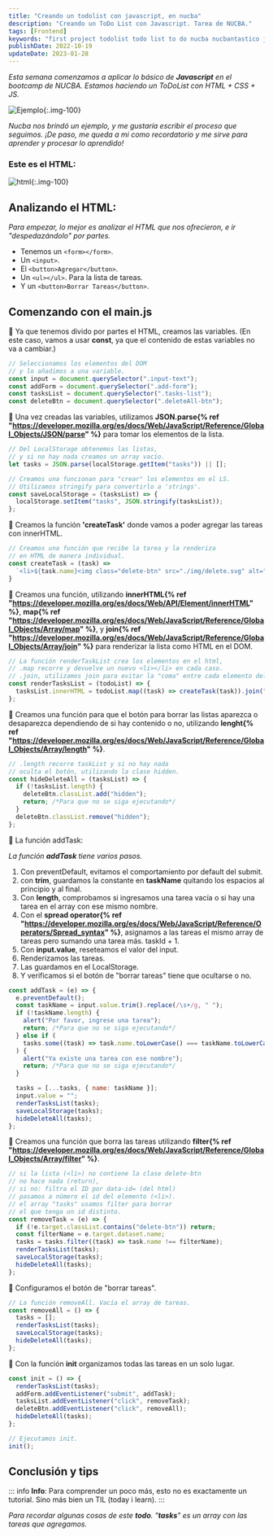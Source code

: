 ```yaml
---
title: "Creando un todolist con javascript, en nucba"
description: "Creando un ToDo List con Javascript. Tarea de NUCBA."
tags: [Frontend]
keywords: "first project todolist todo list to do nucba nucbantastico javascript js jquery const var let "
publishDate: 2022-10-19
updateDate: 2023-01-28
---
```


<i>Esta semana comenzamos a aplicar lo básico de __Javascript__ en el bootcamp de NUCBA. Estamos haciendo un ToDoList con HTML + CSS + JS.</i>

![Ejemplo](https://i.imgur.com/lba4Wfq.png){:.img-100}

<i>Nucba nos brindó un ejemplo, y me gustaría escribir el proceso que seguimos. ¡De paso, me queda a mi como recordatorio y me sirve para aprender y procesar lo aprendido!</i>

### Este es el HTML:

![html](https://i.imgur.com/1wrxWVS.png){:.img-100}

## Analizando el HTML:

<i>Para empezar, lo mejor es analizar el HTML que nos ofrecieron, e ir "despedazándolo" por partes.</i>

- Tenemos un `<form></form>`.
- Un `<input>`.
- El `<button>Agregar</button>`.
- Un `<ul></ul>`. Para la lista de tareas.
- Y un `<button>Borrar Tareas</button>`.

## Comenzando con el main.js

🔅 Ya que tenemos divido por partes el HTML, creamos las variables. (En este caso, vamos a usar __const__, ya que el contenido de estas variables no va a cambiar.)

~~~ js
// Seleccionamos los elementos del DOM
// y lo añadimos a una variable.
const input = document.querySelector(".input-text");
const addForm = document.querySelector(".add-form");
const tasksList = document.querySelector(".tasks-list");
const deleteBtn = document.querySelector(".deleteAll-btn");
~~~

🔅 Una vez creadas las variables, utilizamos __JSON.parse{% ref "https://developer.mozilla.org/es/docs/Web/JavaScript/Reference/Global_Objects/JSON/parse" %}__ para tomar los elementos de la lista.

~~~ js
// Del LocalStorage obtenemos las listas,
// y si no hay nada creamos un array vacío.
let tasks = JSON.parse(localStorage.getItem("tasks")) || [];

// Creamos una funcionan para "crear" los elementos en el LS.
// Utilizamos stringify para convertirlo a 'strings'.
const saveLocalStorage = (tasksList) => {
  localStorage.setItem("tasks", JSON.stringify(tasksList));
};
~~~


🔅 Creamos la función __'createTask'__ donde vamos a poder agregar las tareas con innerHTML. 

~~~ js
// Creamos una función que recibe la tarea y la renderiza
// en HTML de manera individual.
const createTask = (task) =>
  `<li>${task.name}<img class="delete-btn" src="./img/delete.svg" alt="boton de borrar" data-name="${task.name}"></li>`;
}
~~~

🔅 Creamos una función, utilizando __innerHTML{% ref "https://developer.mozilla.org/es/docs/Web/API/Element/innerHTML" %}__, __map{% ref "https://developer.mozilla.org/es/docs/Web/JavaScript/Reference/Global_Objects/Array/map" %}__, y __join{% ref "https://developer.mozilla.org/es/docs/Web/JavaScript/Reference/Global_Objects/Array/join" %}__ para renderizar la lista como HTML en el DOM.

~~~ js
// La función renderTaskList crea los elementos en el html,
// .map recorre y devuelve un nuevo <li></li> en cada caso.
// .join, utilizamos join para evitar la "coma" entre cada elemento del array.
const renderTasksList = (todoList) => {
  tasksList.innerHTML = todoList.map((task) => createTask(task)).join("");
};
~~~

🔅 Creamos una función para que el botón para borrar las listas aparezca o desaparezca dependiendo de si hay contenido o no, utilizando __lenght{% ref "https://developer.mozilla.org/es/docs/Web/JavaScript/Reference/Global_Objects/Array/length" %}__.

~~~ js
// .length recorre taskList y si no hay nada
// oculta el botón, utilizando la clase hidden.
const hideDeleteAll = (tasksList) => {
  if (!tasksList.length) {
    deleteBtn.classList.add("hidden");
    return; /*Para que no se siga ejecutando*/
  }
  deleteBtn.classList.remove("hidden");
};
~~~

🔅 La función addTask:

<i>La función __addTask__ tiene varios pasos.</i>

1. Con preventDefault, evitamos el comportamiento por default del submit.
2. con __trim__, guardamos la constante en __taskName__ quitando los espacios al principio y al final.
3. Con __length__, comprobamos si ingresamos una tarea vacía o si hay una tarea en el array con ese mismo nombre.
4. Con el __spread operator{% ref "https://developer.mozilla.org/es/docs/Web/JavaScript/Reference/Operators/Spread_syntax" %}__, asignamos a las tareas el mismo array de tareas pero sumando una tarea más. taskId + 1. 
5. Con __input.value__, reseteamos el valor del input.
6. Renderizamos las tareas.
7. Las guardamos en el LocalStorage.
8. Y verificamos si el botón de "borrar tareas" tiene que ocultarse o no.

~~~ js
const addTask = (e) => {
  e.preventDefault();
  const taskName = input.value.trim().replace(/\s+/g, " ");
  if (!taskName.length) {
    alert("Por favor, ingrese una tarea");
    return; /*Para que no se siga ejecutando*/
  } else if (
    tasks.some((task) => task.name.toLowerCase() === taskName.toLowerCase())
  ) {
    alert("Ya existe una tarea con ese nombre");
    return; /*Para que no se siga ejecutando*/
  }

  tasks = [...tasks, { name: taskName }];
  input.value = "";
  renderTasksList(tasks);
  saveLocalStorage(tasks);
  hideDeleteAll(tasks);
};
~~~

🔅 Creamos una función que borra las tareas utilizando __filter{% ref "https://developer.mozilla.org/es/docs/Web/JavaScript/Reference/Global_Objects/Array/filter" %}__.

~~~ js
// si la lista (<li>) no contiene la clase delete-btn
// no hace nada (return),
// si no: filtra el ID por data-id= (del html)
// pasamos a número el id del elemento (<li>).
// el array "tasks" usamos filter para borrar 
// el que tenga un id distinto.
const removeTask = (e) => {
  if (!e.target.classList.contains("delete-btn")) return;
  const filterName = e.target.dataset.name;
  tasks = tasks.filter((task) => task.name !== filterName);
  renderTasksList(tasks);
  saveLocalStorage(tasks);
  hideDeleteAll(tasks);
};
~~~

🔅 Configuramos el botón de "borrar tareas".

~~~ js
// La función removeAll. Vacía el array de tareas.
const removeAll = () => {
  tasks = [];
  renderTasksList(tasks);
  saveLocalStorage(tasks);
  hideDeleteAll(tasks);
};
~~~

🔅 Con la función __init__ organizamos todas las tareas en un solo lugar.

~~~ js
const init = () => {
  renderTasksList(tasks);
  addForm.addEventListener("submit", addTask);
  tasksList.addEventListener("click", removeTask);
  deleteBtn.addEventListener("click", removeAll);
  hideDeleteAll(tasks);
};

// Ejecutamos init.
init();
~~~

## Conclusión y tips

::: info
**Info**: Para comprender un poco más, esto no es exactamente un tutorial. Sino más bien un TIL (today i learn).
:::

<i>Para recordar algunas cosas de este __todo__. "__tasks__" es un array con las tareas que agregamos.</i>